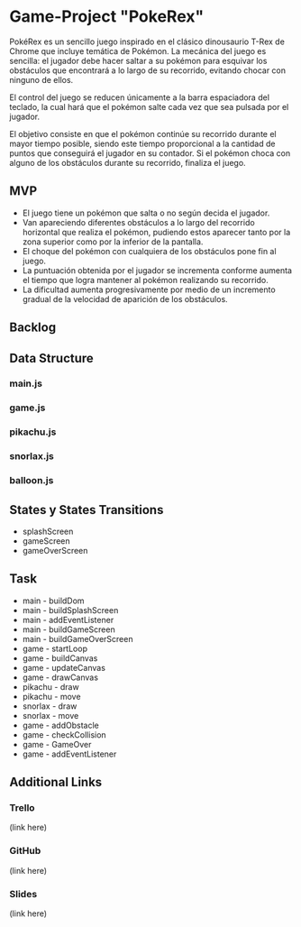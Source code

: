# Game-Project "PokeRex"


PokéRex es un sencillo juego inspirado en el clásico dinousaurio T-Rex de Chrome que incluye temática de Pokémon. La mecánica del juego es sencilla: el jugador debe hacer saltar a su pokémon para esquivar los obstáculos que encontrará a lo largo de su recorrido, evitando chocar con ninguno de ellos.

El control del juego se reducen únicamente a la barra espaciadora del teclado, la cual hará que el pokémon salte cada vez que sea pulsada por el jugador.

El objetivo consiste en que el pokémon continúe su recorrido durante el mayor tiempo posible, siendo este tiempo proporcional a la cantidad de puntos que conseguirá el jugador en su contador. Si el pokémon choca con alguno de los obstáculos durante su recorrido, finaliza el juego.
## MVP

- El juego tiene un pokémon que salta o no según decida el jugador.
- Van apareciendo diferentes obstáculos a lo largo del recorrido horizontal que realiza el pokémon, pudiendo estos aparecer tanto por la zona superior como por la inferior de la pantalla.
- El choque del pokémon con cualquiera de los obstáculos pone fin al juego.
- La puntuación obtenida por el jugador se incrementa conforme aumenta el tiempo que logra mantener al pokémon realizando su recorrido.
- La dificultad aumenta progresivamente por medio de un incremento gradual de la velocidad de aparición de los obstáculos.

## Backlog
## Data Structure
### main.js
### game.js
### pikachu.js
### snorlax.js
### balloon.js
## States y States Transitions

- splashScreen
- gameScreen
- gameOverScreen
## Task

- main - buildDom
- main - buildSplashScreen
- main - addEventListener
- main - buildGameScreen
- main - buildGameOverScreen
- game - startLoop
- game - buildCanvas
- game - updateCanvas
- game - drawCanvas
- pikachu - draw
- pikachu - move
- snorlax - draw
- snorlax - move
- game - addObstacle
- game - checkCollision
- game - GameOver
- game - addEventListener
## Additional Links
### Trello

(link here)
### GitHub

(link here)
### Slides

(link here)
